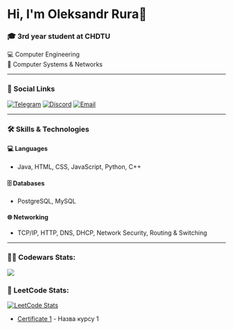 # Hi, I'm Oleksandr Rura👋

### 🎓 3rd year student at CHDTU  
💻 Computer Engineering  
🔌 Computer Systems & Networks

---

### 🔗 Social Links

[![Telegram](https://img.shields.io/badge/Telegram-rx0U5r44-229ED9?logo=telegram&logoColor=white&style=for-the-badge)](https://t.me/rx0U5r44)
[![Discord](https://img.shields.io/badge/Discord-Olekssandr%237833-5865F2?logo=discord&logoColor=white&style=for-the-badge)](https://discord.com/users/1031148753371017307)
[![Email](https://img.shields.io/badge/Email-your.email@example.com-blue?logo=gmail&logoColor=white&style=for-the-badge)](mailto:ruraoleksandr938@gmail.com)

---

### 🛠️ Skills & Technologies

#### 💻 Languages
- Java, HTML, CSS, JavaScript, Python, C++

#### 🗄️ Databases
- PostgreSQL, MySQL

#### 🌐 Networking
- TCP/IP, HTTP, DNS, DHCP, Network Security, Routing & Switching

---

### 🧑‍💻 Codewars Stats:
<a href="https://www.codewars.com/users/Shadow_GG">
  <img src="https://www.codewars.com/users/Shadow_GG/badges/small"/>
</a>

### 🧠 LeetCode Stats:
[![LeetCode Stats](https://leetcard.jacoblin.cool/chadow?theme=light&font=Karla)](https://leetcode.com/u/chadow/)

- [Certificate 1](https://github.com/OleksandrRura/certificates-/blob/main/Oleksandr%20Rura.pdf) - Назва курсу 1

